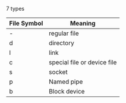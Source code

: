7 types



| File Symbol | Meaning      |
| ----------- | -----------  |
|     -       | regular file |
|     d       | directory    |
|     l       | link         |
|     c       | special file or device file|
|     s       | socket       |
|     p       | Named pipe   |
|     b       | Block device |

